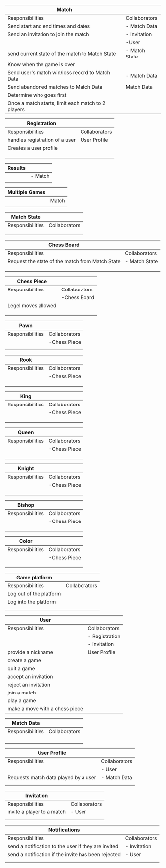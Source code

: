 | Match | | 
| ---------------- | ------------- | 
| Responsibilities | Collaborators| 
| Send start and end times and dates | - Match Data | 
| Send an invitation to join the match | - Invitation |
| | -User | 
| send current state of the match to Match State | - Match State | 
| Know when the game is over |  | 
| Send user's match win/loss record to Match Data  | - Match Data |
| Send abandoned matches to Match Data |  Match Data |
| Determine who goes first | |
| Once a match starts, limit each match to 2 players | |

| Registration | | 
| ---------------- | ------------- | 
| Responsibilities | Collaborators| 
| handles registration of a user | User Profile | 
| Creates a user profile | | 
| | | 
| | | 
| | |

| Results | |
| ---------------- | ------------- | 
| | - Match | 
| | | 

| Multiple Games | |
| ---------------- | ------------- | 
| | Match | 
| | | 

| Match State | | 
| ---------------- | ------------- | 
| Responsibilities | Collaborators| 
| | | 
| | | 
| | | 


| Chess Board | | 
| ---------------- | ------------- | 
| Responsibilities | Collaborators| 
| Request the state of the match from Match State | - Match State | 
| | | 
| | | 
| | | 


| Chess Piece | | 
| ---------------- | ------------- | 
| Responsibilities | Collaborators| 
| | -Chess Board | 
| Legel moves allowed | | 
| | | 
| | | 
| | | 

| Pawn | | 
| ---------------- | ------------- | 
| Responsibilities | Collaborators| 
| | -Chess Piece | 
| | | 
| | | 


| Rook | | 
| ---------------- | ------------- | 
| Responsibilities | Collaborators| 
| | -Chess Piece | 
| | | 
| | | 
| | | 

| King | | 
| ---------------- | ------------- | 
| Responsibilities | Collaborators| 
| | -Chess Piece | 
| | | 
| | | 
| | |  

| Queen | | 
| ---------------- | ------------- | 
| Responsibilities | Collaborators| 
| | -Chess Piece | 
| | | 
| | | 
| | | 

| Knight | | 
| ---------------- | ------------- | 
| Responsibilities | Collaborators| 
| | -Chess Piece | 
| | | 
| | | 
| | | 

|  Bishop | | 
| ---------------- | ------------- | 
| Responsibilities | Collaborators| 
| | -Chess Piece | 
| | | 
| | | 
| | |

| Color | | 
| ---------------- | ------------- | 
| Responsibilities | Collaborators| 
| | -Chess Piece | 
| | | 
| | | 
| | |

| Game platform | | 
| ---------------- | ------------- | 
| Responsibilities | Collaborators| 
| Log out of the platform | | 
| Log into the platform | | 
| | | 
| | | 

| User | | 
| ---------------- | ------------- | 
| Responsibilities | Collaborators| 
| | - Registration | 
| | - Invitation |
| provide a nickname | User Profile | 
| create a game  | | 
| quit a game | | 
| accept an invitation | |
| reject an invitation | | 
| join a match | | 
| play a game | |
| make a move with a chess piece | |

| Match Data | | 
| ---------------- | ------------- | 
| Responsibilities | Collaborators| 
| | | 
| | | 
| | | 
| | | 

| User Profile | | 
| ---------------- | ------------- | 
| Responsibilities | Collaborators| 
| | - User | 
| Requests match data played by a user | - Match Data | 
| | | 
| | |  

| Invitation | | 
| ---------------- | ------------- | 
| Responsibilities | Collaborators| 
| invite a player to a match | - User | 
| | | 
| | |

| Notifications | | 
| ---------------- | ------------- | 
| Responsibilities | Collaborators| 
| send a notification to the user if they are invited | - Invitation | 
| send a notification if the invite has been rejected | - User | 
| | | 
| | |
